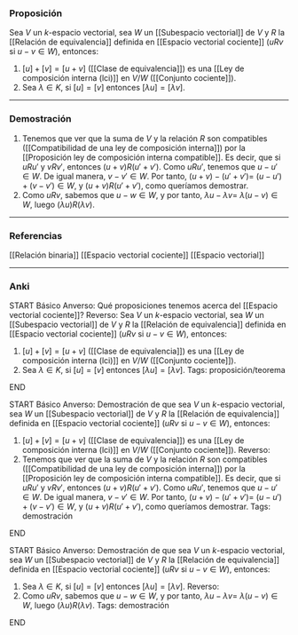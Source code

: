 ### Proposición

Sea $V$ un $k$-espacio vectorial, sea $W$ un [[Subespacio vectorial]] de $V$ y $R$ la [[Relación de equivalencia]] definida en [[Espacio vectorial cociente]] ($uRv$ si $u-v \in W$), entonces:
1. $[u] + [v] = [u+v]$ ([[Clase de equivalencia]]) es una [[Ley de composición interna (lci)]] en $V/W$ ([[Conjunto cociente]]).
2. Sea $\lambda \in K$, si $[u] = [v]$ entonces $[\lambda u] = [\lambda v]$.

---
### Demostración

1. Tenemos que ver que la suma de $V$ y la relación $R$ son compatibles ([[Compatibilidad de una ley de composición interna]]) por la [[Proposición ley de composición interna compatible]]. Es decir, que si $uRu'$ y $vRv'$, entonces $(u+v)R(u'+v')$. Como $uRu'$, tenemos que $u-u' \in W$. De igual manera, $v-v' \in W$. Por tanto, $(u+v) - (u'+v') =$ $(u-u') + (v-v') \in W$, y $(u+v)R(u'+v')$, como queríamos demostrar.
2. Como $uRv$, sabemos que $u-w \in W$, y por tanto, $\lambda u - \lambda v =$ $\lambda(u-v) \in W$, luego $(\lambda u)R(\lambda v)$.

---
### Referencias

[[Relación binaria]]
[[Espacio vectorial cociente]]
[[Espacio vectorial]]

---
### Anki

START
Básico
Anverso: Qué proposiciones tenemos acerca del [[Espacio vectorial cociente]]?
Reverso: Sea $V$ un $k$-espacio vectorial, sea $W$ un [[Subespacio vectorial]] de $V$ y $R$ la [[Relación de equivalencia]] definida en [[Espacio vectorial cociente]] ($uRv$ si $u-v \in W$), entonces:
1. $[u] + [v] = [u+v]$ ([[Clase de equivalencia]]) es una [[Ley de composición interna (lci)]] en $V/W$ ([[Conjunto cociente]]).
2. Sea $\lambda \in K$, si $[u] = [v]$ entonces $[\lambda u] = [\lambda v]$.
Tags: proposición/teorema
<!--ID: 1705771400973-->
END

START
Básico
Anverso: Demostración de que sea $V$ un $k$-espacio vectorial, sea $W$ un [[Subespacio vectorial]] de $V$ y $R$ la [[Relación de equivalencia]] definida en [[Espacio vectorial cociente]] ($uRv$ si $u-v \in W$), entonces:
1. $[u] + [v] = [u+v]$ ([[Clase de equivalencia]]) es una [[Ley de composición interna (lci)]] en $V/W$ ([[Conjunto cociente]]).
Reverso: 
1. Tenemos que ver que la suma de $V$ y la relación $R$ son compatibles ([[Compatibilidad de una ley de composición interna]]) por la [[Proposición ley de composición interna compatible]]. Es decir, que si $uRu'$ y $vRv'$, entonces $(u+v)R(u'+v')$. Como $uRu'$, tenemos que $u-u' \in W$. De igual manera, $v-v' \in W$. Por tanto, $(u+v) - (u'+v') =$ $(u-u') + (v-v') \in W$, y $(u+v)R(u'+v')$, como queríamos demostrar.
Tags: demostración
<!--ID: 1705771400976-->
END

START
Básico
Anverso: Demostración de que sea $V$ un $k$-espacio vectorial, sea $W$ un [[Subespacio vectorial]] de $V$ y $R$ la [[Relación de equivalencia]] definida en [[Espacio vectorial cociente]] ($uRv$ si $u-v \in W$), entonces:
1. Sea $\lambda \in K$, si $[u] = [v]$ entonces $[\lambda u] = [\lambda v]$.
Reverso: 
1. Como $uRv$, sabemos que $u-w \in W$, y por tanto, $\lambda u - \lambda v =$ $\lambda(u-v) \in W$, luego $(\lambda u)R(\lambda v)$.
Tags: demostración
<!--ID: 1705771400978-->
END